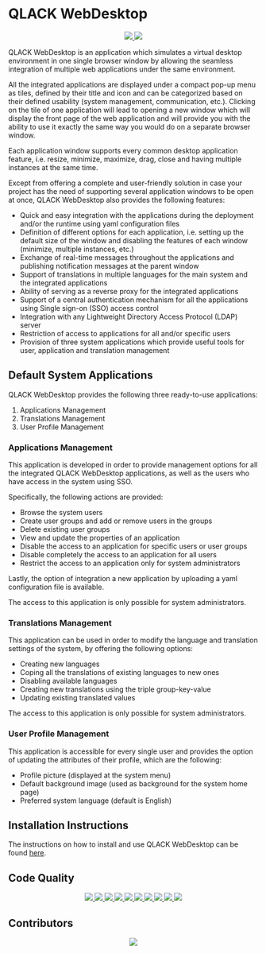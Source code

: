 # QLACK WebDesktop 

<p align="center">
    <a href="https://travis-ci.org/qlack/QLACK-WebDesktop" alt="TravisCI">
        <img src="https://travis-ci.org/qlack/QLACK-WebDesktop.svg?branch=master" />
    </a>
    <a href="https://qlack.com/" alt="Website">
        <img src="https://img.shields.io/website-up-down-green-red/https/qlack.com" />
    </a>
</p>

QLACK WebDesktop is an application which simulates a virtual desktop environment in one single browser window by allowing the seamless integration of multiple web applications under the same environment. 

All the integrated applications are displayed under a compact pop-up menu as tiles, defined by their title and icon and can be categorized based on their defined usability (system management, communication, etc.). Clicking on the tile of one application will lead to opening a new window which will display the front page of the web application and will provide you with the ability to use it exactly the same way you would do on a separate browser window.

Each application window supports every common desktop application feature, i.e. resize, minimize, maximize, drag, close and having multiple instances at the same time.   

Except from offering a complete and user-friendly solution in case your project has the need of supporting several application windows to be open at once, QLACK WebDesktop also provides the following features:
* Quick and easy integration with the applications during the deployment and/or the runtime using yaml configuration files
* Definition of different options for each application, i.e. setting up the default size of the window and disabling the features of each window (minimize, multiple instances, etc.)
* Exchange of real-time messages throughout the applications and publishing notification messages at the parent window
* Support of translations in multiple languages for the main system and the integrated applications
* Ability of serving as a reverse proxy for the integrated applications
* Support of a central authentication mechanism for all the applications using Single sign-on (SSO) access control
* Integration with any Lightweight Directory Access Protocol (LDAP) server
* Restriction of access to applications for all and/or specific users
* Provision of three system applications which provide useful tools for user, application and translation management

## Default System Applications

QLACK WebDesktop provides the following three ready-to-use applications:
1. Applications Management
2. Translations Management
3. User Profile Management

### Applications Management

This application is developed in order to provide management options for all the integrated QLACK WebDesktop applications, as well as the users who have access in the system using SSO.

Specifically, the following actions are provided:
* Browse the system users
* Create user groups and add or remove users in the groups
* Delete existing user groups
* View and update the properties of an application
* Disable the access to an application for specific users or user groups
* Disable completely the access to an application for all users
* Restrict the access to an application only for system administrators

Lastly, the option of integration a new application by uploading a yaml configuration file is available.

The access to this application is only possible for system administrators.

### Translations Management

This application can be used in order to modify the language and translation settings of the system, by offering the following options:
* Creating new languages
* Coping all the translations of existing languages to new ones
* Disabling available languages
* Creating new translations using the triple group-key-value
* Updating existing translated values

The access to this application is only possible for system administrators.

### User Profile Management

This application is accessible for every single user and provides the option of updating the attributes of their profile, which are the following:
* Profile picture (displayed at the system menu)
* Default background image (used as background for the system home page)
* Preferred system language (default is English)

## Installation Instructions

The instructions on how to install and use QLACK WebDesktop can be found [here](https://github.com/qlack/QLACK-WebDesktop/blob/master/MANUAL.md).

## Code Quality

<p align="center">
	<a href="https://sonarcloud.io/dashboard?id=qlack_QLACK-WebDesktop">
  		<img src="https://sonarcloud.io/api/project_badges/measure?project=qlack_QLACK-WebDesktop&metric=security_rating" />
	</a>
	<a href="https://sonarcloud.io/dashboard?id=qlack_QLACK-WebDesktop">
  		<img src="https://sonarcloud.io/api/project_badges/measure?project=qlack_QLACK-WebDesktop&metric=reliability_rating" />
	</a>
	<a href="https://sonarcloud.io/dashboard?id=qlack_QLACK-WebDesktopp">
  		<img src="https://sonarcloud.io/api/project_badges/measure?project=qlack_QLACK-WebDesktop&metric=sqale_rating" />
	</a>
	<a href="https://sonarcloud.io/dashboard?id=qlack_QLACK-WebDesktop">
  		<img src="https://sonarcloud.io/api/project_badges/measure?project=qlack_QLACK-WebDesktop&metric=sqale_index" />
	</a>
	<a href="https://sonarcloud.io/dashboard?id=qlack_QLACK-WebDesktop">
  		<img src="https://sonarcloud.io/api/project_badges/measure?project=qlack_QLACK-WebDesktop&metric=ncloc" />
	</a>
	<a href="https://sonarcloud.io/dashboard?id=qlack_QLACK-WebDesktop">
  		<img src="https://sonarcloud.io/api/project_badges/measure?project=qlack_QLACK-WebDesktop&metric=coverage" />
	</a>
	<a href="https://sonarcloud.io/dashboard?id=qlack_QLACK-WebDesktop">
  		<img src="https://sonarcloud.io/api/project_badges/measure?project=qlack_QLACK-WebDesktop&metric=duplicated_lines_density" />
	</a>
	<a href="https://sonarcloud.io/dashboard?id=qlack_QLACK-WebDesktop">
  		<img src="https://sonarcloud.io/api/project_badges/measure?project=qlack_QLACK-WebDesktop&metric=code_smells" />
	</a>
	<a href="https://sonarcloud.io/dashboard?id=qlack_QLACK-WebDesktop">
  		<img src="https://sonarcloud.io/api/project_badges/measure?project=qlack_QLACK-WebDesktop&metric=vulnerabilities" />
	</a>
	<a href="https://sonarcloud.io/dashboard?id=qlack_QLACK-WebDesktop">
  		<img src="https://sonarcloud.io/api/project_badges/measure?project=qlack_QLACK-WebDesktop&metric=bugs" />
	</a>
</p>


## Contributors

<p align="center">
	<a href="https://github.com/qlack/QLACK-WebDesktop/graphs/contributors">
  		<img src="https://contributors-img.firebaseapp.com/image?repo=qlack/qlack-webdesktop" />
	</a>
</p>
